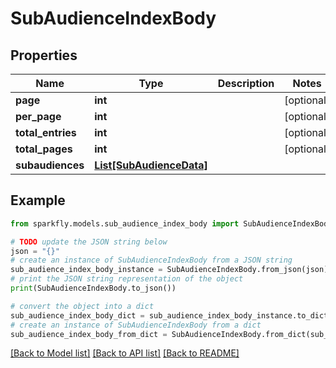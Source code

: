 # SubAudienceIndexBody


## Properties

Name | Type | Description | Notes
------------ | ------------- | ------------- | -------------
**page** | **int** |  | [optional] 
**per_page** | **int** |  | [optional] 
**total_entries** | **int** |  | [optional] 
**total_pages** | **int** |  | [optional] 
**subaudiences** | [**List[SubAudienceData]**](SubAudienceData.md) |  | 

## Example

```python
from sparkfly.models.sub_audience_index_body import SubAudienceIndexBody

# TODO update the JSON string below
json = "{}"
# create an instance of SubAudienceIndexBody from a JSON string
sub_audience_index_body_instance = SubAudienceIndexBody.from_json(json)
# print the JSON string representation of the object
print(SubAudienceIndexBody.to_json())

# convert the object into a dict
sub_audience_index_body_dict = sub_audience_index_body_instance.to_dict()
# create an instance of SubAudienceIndexBody from a dict
sub_audience_index_body_from_dict = SubAudienceIndexBody.from_dict(sub_audience_index_body_dict)
```
[[Back to Model list]](../README.md#documentation-for-models) [[Back to API list]](../README.md#documentation-for-api-endpoints) [[Back to README]](../README.md)


